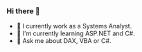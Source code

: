 ### Hi there 👋
- 🔭 I currently work as a Systems Analyst.</br >
- 🌱 I'm currently learning ASP.NET and C#.</br > 
- 💬 Ask me about DAX, VBA or C#.</br >
